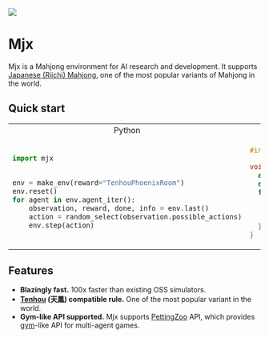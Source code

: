 [![](https://github.com/sotetsuk/mahjong/workflows/build/badge.svg)](https://github.com/sotetsuk/mahjong/actions)

# Mjx

Mjx is a Mahjong environment for AI research and development.
It supports [Japanese (Riichi) Mahjong](https://en.wikipedia.org/wiki/Japanese_Mahjong), one of the most popular variants of Mahjong in the world.

## Quick start


<table>
<tr>
<td align="center"> Python </td>
<td align="center"> C++ </td>
</tr>
<tr>
<td valign="top">

```py

import mjx 


env = make_env(reward="TenhouPhoenixRoom")
env.reset()
for agent in env.agent_iter():
    observation, reward, done, info = env.last()
    action = random_select(observation.possible_actions)
    env.step(action)
```

</td>
<td valign="top">

```c++
#include <mjx/mjx.h>

void main() {
  auto env = mjx::MakeEnv(reward="TenhouPhoenixRoom");
  env.Reset();
  for (auto agent: env.AgentIter()) {
    auto [observation, reward, done, info] = env.Last();
    auto action = RandomSelect(observation.possible_actions);
    env.Step(action);
  }
}
```

</td>
</tr>
</table>

## Features

- **Blazingly fast.** 100x faster than existing OSS simulators.
- **[Tenhou](https://tenhou.net/) (天鳳) compatible rule.** One of the most popular variant in the world.
- **Gym-like API supported.** Mjx supports [PettingZoo](https://github.com/PettingZoo-Team/PettingZoo) API, which provides [gym](https://github.com/openai/gym)-like API for multi-agent games.
